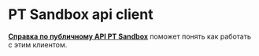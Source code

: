 # PT Sandbox api client

**[Справка по публичному API PT Sandbox](https://doc.ptsecurity.com/projects/sandbox/5.1/ru-RU/developer/4106208523)** поможет понять как работать с этим клиентом.

